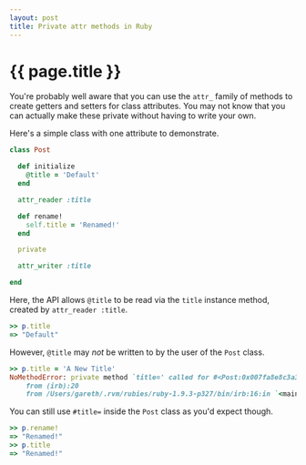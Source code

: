 ```yaml
---
layout: post
title: Private attr methods in Ruby
---
```


# {{ page.title }}

You're probably well aware that you can use the `attr_` family of methods to create getters and setters for class attributes. You may not know that you can actually make these private without having to write your own.

Here's a simple class with one attribute to demonstrate.

```ruby
class Post

  def initialize
    @title = 'Default'
  end

  attr_reader :title

  def rename!
    self.title = 'Renamed!'
  end

  private

  attr_writer :title

end
```

Here, the API allows `@title` to be read via the `title` instance method, created by `attr_reader :title`.

```ruby
>> p.title
=> "Default"
```

However, `@title` may _not_ be written to by the user of the `Post` class.

```ruby
>> p.title = 'A New Title'
NoMethodError: private method `title=' called for #<Post:0x007fa8e8c3a378 @title="Default">
	from (irb):20
	from /Users/gareth/.rvm/rubies/ruby-1.9.3-p327/bin/irb:16:in `<main>'
```

You can still use `#title=` inside the `Post` class as you'd expect though.

```ruby
>> p.rename!
=> "Renamed!"
>> p.title
=> "Renamed!"
```
